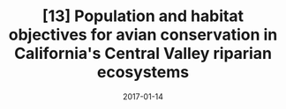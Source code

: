 ---
title: "[13] Population and habitat objectives for avian conservation in California's Central Valley riparian ecosystems"
collection: publications
date: 2017-01-14
venue: 'San Francisco Estuary and Watershed Science'
link: 'https://doi.org/10.15447/sfews.2017v15iss1art5'
paperurl: '/files/Dybala et al. 2017 - CVJV - Riparian.pdf'
openaccess: true
citation: "Dybala KE, Clipperton N, Gardali T, Golet GH, Kelsey R, Lorenzato S, Melcer R, Seavy NE, Silveira JG, Yarris GS (2017) Population and habitat objectives for avian conservation in California's Central Valley riparian ecosystems. San Francisco Estuary and Watershed Science 15. DOI: 10.15447/sfews.2017v15iss1art5"
---